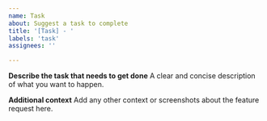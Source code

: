 ```yaml
---
name: Task
about: Suggest a task to complete
title: '[Task] - '
labels: 'task'
assignees: ''

---
```


**Describe the task that needs to get done**
A clear and concise description of what you want to happen.

**Additional context**
Add any other context or screenshots about the feature request here.
